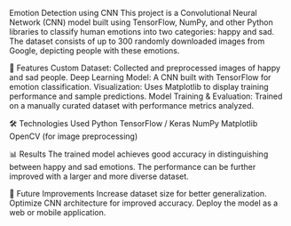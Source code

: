 Emotion Detection using CNN
This project is a Convolutional Neural Network (CNN) model built using TensorFlow, NumPy, and other Python libraries to classify human emotions into two categories: happy and sad. The dataset consists of up to 300 randomly downloaded images from Google, depicting people with these emotions.

🚀 Features
Custom Dataset: Collected and preprocessed images of happy and sad people.
Deep Learning Model: A CNN built with TensorFlow for emotion classification.
Visualization: Uses Matplotlib to display training performance and sample predictions.
Model Training & Evaluation: Trained on a manually curated dataset with performance metrics analyzed.


🛠️ Technologies Used
Python
TensorFlow / Keras
NumPy
Matplotlib
OpenCV (for image preprocessing)


📊 Results
The trained model achieves good accuracy in distinguishing between happy and sad emotions. The performance can be further improved with a larger and more diverse dataset.

📌 Future Improvements
Increase dataset size for better generalization.
Optimize CNN architecture for improved accuracy.
Deploy the model as a web or mobile application.

